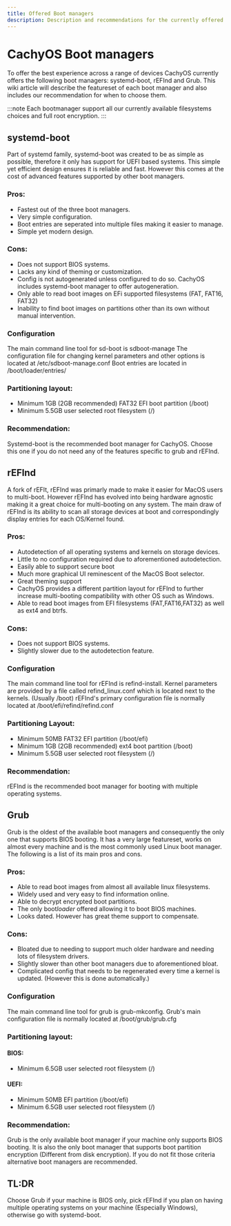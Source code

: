 ```yaml
---
title: Offered Boot managers
description: Description and recommendations for the currently offered boot managers
---
```


# CachyOS Boot managers

To offer the best experience across a range of devices CachyOS currently offers the following boot managers: systemd-boot, rEFInd and Grub.
This wiki article will describe the featureset of each boot manager and also includes our recommendation for when to choose them.

:::note
Each bootmanager support all our currently available filesystems choices and full root encryption.
:::


## systemd-boot
Part of systemd family, systemd-boot was created to be as simple as possible, therefore it only has support for UEFI based systems. This simple yet efficient design ensures it is reliable and fast. However this comes at the cost of advanced features supported by other boot managers.
### Pros:
- Fastest out of the three boot managers.
- Very simple configuration.
- Boot entries are seperated into multiple files making it easier to manage.
- Simple yet modern design.
### Cons:
 - Does not support BIOS systems.
 - Lacks any kind of theming or customization.
 - Config is not autogenerated unless configured to do so. CachyOS includes systemd-boot manager to offer autogeneration.
 - Only able to read boot images on EFi supported filesystems (FAT, FAT16, FAT32)
 - Inability to find boot images on partitions other than its own without manual intervention.

### Configuration
The main command line tool for sd-boot is sdboot-manage
The configuration file for changing kernel parameters and other options is located at /etc/sdboot-manage.conf
Boot entries are located in /boot/loader/entries/

### Partitioning layout:
- Minimum 1GB (2GB recommended) FAT32 EFI boot partition (/boot)
- Minimum 5.5GB user selected root filesystem (/)

### Recommendation:
Systemd-boot is the recommended boot manager for CachyOS. Choose this one if you do not need any of the features specific to grub and rEFInd.


## rEFInd
A fork of rEFIt, rEFInd was primarly made to make it easier for MacOS users to multi-boot. However rEFInd has evolved into being hardware agnostic making it a great choice for multi-booting on any system. The main draw of rEFInd is its ability to scan all storage devices at boot and correspondingly display entries for each OS/Kernel found.

### Pros:
- Autodetection of all operating systems and kernels on storage devices. 
- Little to no configuration required due to aforementioned autodetection.
- Easily able to support secure boot
- Much more graphical UI reminescent of the MacOS Boot selector.
- Great theming support
- CachyOS provides a different partition layout for rEFInd to further increase multi-booting compatibility with other OS such as Windows.
- Able to read boot images from EFI filesystems (FAT,FAT16,FAT32) as well as ext4 and btrfs.
### Cons:
- Does not support BIOS systems.
- Slightly slower due to the autodetection feature.

### Configuration
The main command line tool for rEFInd is refind-install.
Kernel parameters are provided by a file called refind_linux.conf which is located next to the kernels. (Usually /boot)
rEFInd's primary configuration file is normally located at /boot/efi/refind/refind.conf

### Partitioning Layout:
- Minimum 50MB FAT32 EFI partition (/boot/efi)
- Minimum 1GB (2GB recommended) ext4 boot partition (/boot)
- Minimum 5.5GB user selected root filesystem (/)

### Recommendation:
rEFInd is the recommended boot manager for booting with multiple operating systems.


## Grub
Grub is the oldest of the available boot managers and consequently the only one that supports BIOS booting. It has a very large featureset, works on almost every machine and is the most commonly used Linux boot manager.
The following is a list of its main pros and cons.
### Pros:
- Able to read boot images from almost all available linux filesystems.
- Widely used and very easy to find information online.
- Able to decrypt encrypted boot partitions.
- The only boot*loader* offered allowing it to boot BIOS machines.
- Looks dated. However has great theme support to compensate.
### Cons:
- Bloated due to needing to support much older hardware and needing lots of filesystem drivers.
- Slightly slower than other boot managers due to aforementioned bloat.
- Complicated config that needs to be regenerated every time a kernel is updated. (However this is done automatically.)

### Configuration
The main command line tool for grub is grub-mkconfig.
Grub's main configuration file is normally located at /boot/grub/grub.cfg

### Partitioning layout:
#### BIOS:
- Minimum 6.5GB user selected root filesystem (/)
#### UEFI:
- Minimum 50MB EFI partition (/boot/efi)
- Minimum 6.5GB user selected root filesystem (/)

### Recommendation:
Grub is the only available boot manager if your machine only supports BIOS booting. It is also the only boot manager that supports boot partition encryption (Different from disk encryption). If you do not fit those criteria alternative boot managers are recommended.


## TL:DR
Choose Grub if your machine is BIOS only, pick rEFInd if you plan on having multiple operating systems on your machine (Especially Windows), otherwise go with systemd-boot.

